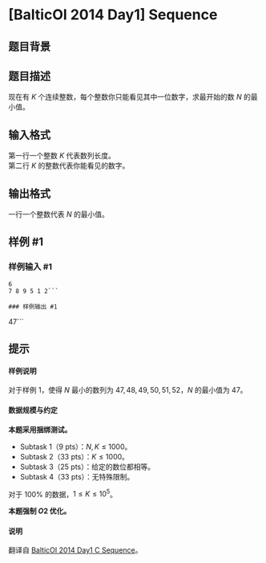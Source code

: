 # [BalticOI 2014 Day1] Sequence

## 题目背景



## 题目描述

现在有 $K$ 个连续整数，每个整数你只能看见其中一位数字，求最开始的数 $N$ 的最小值。

## 输入格式

第一行一个整数 $K$ 代表数列长度。      
第二行 $K$ 的整数代表你能看见的数字。

## 输出格式

一行一个整数代表 $N$ 的最小值。

## 样例 #1

### 样例输入 #1
```
6
7 8 9 5 1 2```

### 样例输出 #1

```
47```

## 提示

#### 样例说明

对于样例 $1$，使得 $N$ 最小的数列为 $47,48,49,50,51,52$，$N$ 的最小值为 $47$。

#### 数据规模与约定

**本题采用捆绑测试。**

- Subtask 1（9 pts）：$N,K \le 1000$。
- Subtask 2（33 pts）：$K \le 1000$。
- Subtask 3（25 pts）：给定的数位都相等。
- Subtask 4（33 pts）：无特殊限制。

对于 $100\%$ 的数据，$1 \le K \le 10^5$。

**本题强制 $O2$ 优化。**

#### 说明

翻译自 [BalticOI 2014 Day1 C Sequence](https://boi.cses.fi/files/boi2014_day1.pdf)。
